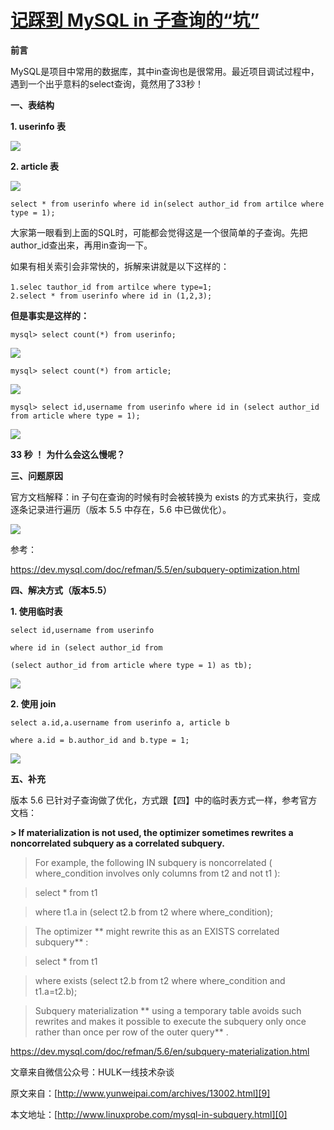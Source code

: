 # [记踩到 MySQL in 子查询的“坑”][0]


 **前言**

MySQL是项目中常用的数据库，其中in查询也是很常用。最近项目调试过程中，遇到一个出乎意料的select查询，竟然用了33秒！

**一、表结构**

**1. userinfo 表**

![][1]

**2. article 表**

![][2]

    select * from userinfo where id in(select author_id from artilce where type = 1);

大家第一眼看到上面的SQL时，可能都会觉得这是一个很简单的子查询。先把author_id查出来，再用in查询一下。

如果有相关索引会非常快的，拆解来讲就是以下这样的：

    1.selec tauthor_id from artilce where type=1;　　
    2.select * from userinfo where id in (1,2,3);

**但是事实是这样的：**

    mysql> select count(*) from userinfo;

![][3]

    mysql> select count(*) from article;

![][4]

    mysql> select id,username from userinfo where id in (select author_id from article where type = 1);

![][5]

**33 秒**  **！**  **为什么会这么慢呢？**

**三、问题原因**

官方文档解释：in 子句在查询的时候有时会被转换为 exists 的方式来执行，变成逐条记录进行遍历（版本 5.5 中存在，5.6 中已做优化）。

![][6]

参考：

https://dev.mysql.com/doc/refman/5.5/en/subquery-optimization.html

**四、解决方式（版本5.5）**

**1. 使用临时表**

    select id,username from userinfo
    
    where id in (select author_id from
    
    (select author_id from article where type = 1) as tb);

![][7]

**2. 使用 join**

    select a.id,a.username from userinfo a, article b
    
    where a.id = b.author_id and b.type = 1;

![][8]

**五、补充**

版本 5.6 已针对子查询做了优化，方式跟【四】中的临时表方式一样，参考官方文档：

**> If materialization is not used, the optimizer sometimes rewrites a noncorrelated subquery as a correlated subquery.**

> For example, the following IN subquery is noncorrelated ( where_condition involves only columns from t2 and not t1 ):

> select * from t1

> where t1.a in (select t2.b from t2 where where_condition);

> The optimizer ** might rewrite this as an EXISTS correlated subquery** :

> select * from t1

> where exists (select t2.b from t2 where where_condition and t1.a=t2.b);

> Subquery materialization ** using a temporary table avoids such rewrites and makes it possible to execute the subquery only once rather than once per row of the outer query** .

https://dev.mysql.com/doc/refman/5.6/en/subquery-materialization.html

文章来自微信公众号：HULK一线技术杂谈

原文来自：[http://www.yunweipai.com/archives/13002.html][9]

本文地址：[http://www.linuxprobe.com/mysql-in-subquery.html][0]

[0]: http://www.linuxprobe.com/mysql-in-subquery.html
[1]: ./img/2017041-2.png
[2]: ./img/2017042-8.jpg
[3]: ./img/2017043-3.png
[4]: ./img/2017044-3.png
[5]: ./img/2017045-1.jpg
[6]: ./img/2017046-2.jpg
[7]: ./img/2017047-2.png
[8]: ./img/2017048-3.png
[9]: http://www.yunweipai.com/archives/13002.html